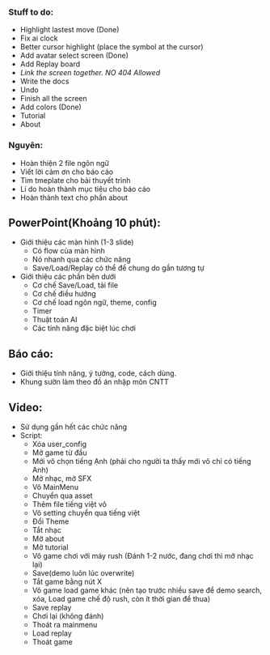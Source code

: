 ### Stuff to do:

- Highlight lastest move (Done)
- Fix ai clock
- Better cursor highlight (place the symbol at the cursor)
- Add avatar select screen (Done)
- Add Replay board
- _Link the screen together. NO 404 Allowed_
- Write the docs
- Undo
- Finish all the screen
- Add colors (Done)
- Tutorial
- About

### Nguyên:

- Hoàn thiện 2 file ngôn ngữ
- Viết lời cảm ơn cho báo cáo
- Tìm tmeplate cho bài thuyết trình
- Lí do hoàn thành mục tiêu cho báo cáo
- Hoàn thành text cho phần about

## PowerPoint(Khoảng 10 phút):

- Giới thiệu các màn hình (1-3 slide)
  - Có flow của màn hình
  - Nó nhanh qua các chức năng
  - Save/Load/Replay có thể để chung do gần tương tự
- Giới thiệu các phần bên dưới
  - Cơ chế Save/Load, tải file
  - Cơ chế điều hướng
  - Cơ chế load ngôn ngữ, theme, config
  - Timer
  - Thuật toán AI
  - Các tính năng đặc biệt lúc chơi

## Báo cáo:

- Giới thiệu tính năng, ý tưởng, code, cách dùng.
- Khung sườn làm theo đồ án nhập môn CNTT

## Video:

- Sử dụng gần hết các chức năng
- Script:
  - Xóa user_config
  - Mở game từ đầu
  - Mới vô chọn tiếng Ạnh (phải cho người ta thấy mới vô chỉ có tiếng Anh)
  - Mở nhạc, mở SFX
  - Vô MainMenu
  - Chuyển qua asset
  - Thêm file tiếng việt vô
  - Vô setting chuyển qua tiếng việt
  - Đổi Theme
  - Tắt nhạc
  - Mở about
  - Mở tutorial
  - Vô game chơi với máy rush (Đánh 1-2 nước, đang chơi thì mở nhạc lại)
  - Save(demo luôn lúc overwrite)
  - Tắt game bằng nút X
  - Vô game load game khác (nên tạo trước nhiều save để demo search, xóa, Load game chế độ rush, còn ít thời gian để thua)
  - Save replay
  - Chơi lại (không đánh)
  - Thoát ra mainmenu
  - Load replay
  - Thoát game
